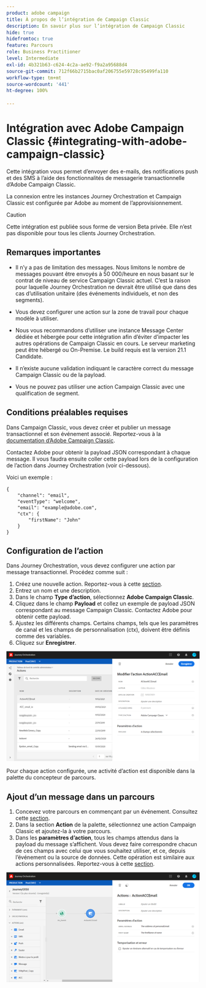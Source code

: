 ```yaml
---
product: adobe campaign
title: À propos de l’intégration de Campaign Classic
description: En savoir plus sur l’intégration de Campaign Classic
hide: true
hidefromtoc: true
feature: Parcours
role: Business Practitioner
level: Intermediate
exl-id: 4b321b63-c624-4c2a-ae92-f9a2a95688d4
source-git-commit: 712f66b2715bac0af206755e59728c95499fa110
workflow-type: tm+mt
source-wordcount: '441'
ht-degree: 100%

---
```


# Intégration avec Adobe Campaign Classic {#integrating-with-adobe-campaign-classic}

Cette intégration vous permet d’envoyer des e-mails, des notifications push et des SMS à l’aide des fonctionnalités de messagerie transactionnelle d’Adobe Campaign Classic.

La connexion entre les instances Journey Orchestration et Campaign Classic est configurée par Adobe au moment de l’approvisionnement.

>[!CAUTION]
>
> Cette intégration est publiée sous forme de version Beta privée. Elle n’est pas disponible pour tous les clients Journey Orchestration.

## Remarques importantes

* Il n’y a pas de limitation des messages. Nous limitons le nombre de messages pouvant être envoyés à 50 000/heure en nous basant sur le contrat de niveau de service Campaign Classic actuel. C’est la raison pour laquelle Journey Orchestration ne devrait être utilisé que dans des cas d’utilisation unitaire (des événements individuels, et non des segments).

* Vous devez configurer une action sur la zone de travail pour chaque modèle à utiliser.

* Nous vous recommandons d’utiliser une instance Message Center dédiée et hébergée pour cette intégration afin d’éviter d’impacter les autres opérations de Campaign Classic en cours. Le serveur marketing peut être hébergé ou On-Premise. Le build requis est la version 21.1 Candidate.

* Il n’existe aucune validation indiquant le caractère correct du message Campaign Classic ou de la payload.

* Vous ne pouvez pas utiliser une action Campaign Classic avec une qualification de segment.

## Conditions préalables requises

Dans Campaign Classic, vous devez créer et publier un message transactionnel et son événement associé. Reportez-vous à la [documentation d’Adobe Campaign Classic](https://experienceleague.adobe.com/docs/campaign-classic/using/transactional-messaging/introduction/about-transactional-messaging.html?lang=fr#transactional-messaging).

Contactez Adobe pour obtenir la payload JSON correspondant à chaque message. Il vous faudra ensuite coller cette payload lors de la configuration de l’action dans Journey Orchestration (voir ci-dessous).

Voici un exemple :

```
{
    "channel": "email",
    "eventType": "welcome",
    "email": "example@adobe.com",
    "ctx": {
        "firstName": "John"
    }
}
```

## Configuration de l’action

Dans Journey Orchestration, vous devez configurer une action par message transactionnel. Procédez comme suit :

1. Créez une nouvelle action. Reportez-vous à cette [section](../action/action.md).
1. Entrez un nom et une description.
1. Dans le champ **Type d’action**, sélectionnez **Adobe Campaign Classic**.
1. Cliquez dans le champ **Payload** et collez un exemple de payload JSON correspondant au message Campaign Classic. Contactez Adobe pour obtenir cette payload.
1. Ajustez les différents champs. Certains champs, tels que les paramètres de canal et les champs de personnalisation (ctx), doivent être définis comme des variables.
1. Cliquez sur **Enregistrer**.

![](../assets/accintegration1.png)

Pour chaque action configurée, une activité d’action est disponible dans la palette du concepteur de parcours.

## Ajout d’un message dans un parcours

1. Concevez votre parcours en commençant par un événement. Consultez cette [section](../building-journeys/journey.md).
1. Dans la section **Action** de la palette, sélectionnez une action Campaign Classic et ajoutez-la à votre parcours.
1. Dans les **paramètres d’action**, tous les champs attendus dans la payload du message s’affichent. Vous devez faire correspondre chacun de ces champs avec celui que vous souhaitez utiliser, et ce, depuis l’événement ou la source de données. Cette opération est similaire aux actions personnalisées. Reportez-vous à cette [section](../building-journeys/using-custom-actions.md).

![](../assets/accintegration2.png)
